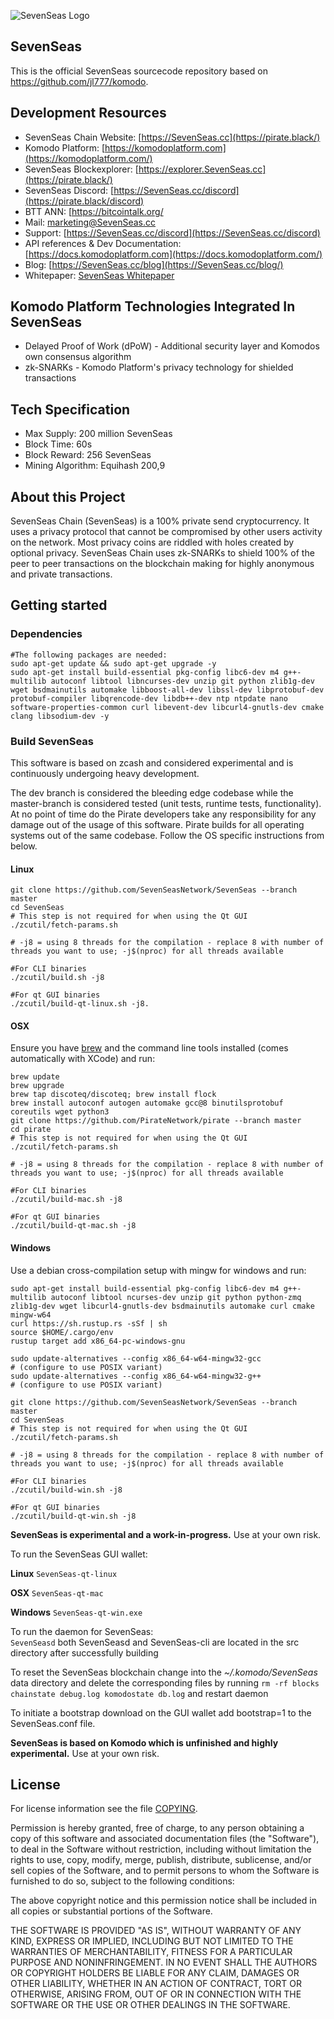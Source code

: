 
![SevenSeas Logo](https://github.com/catslovedogs/SevenSeas/blob/master/SevenSeas%20BANNER-1.png "SevenSeas Logo")


## SevenSeas

This is the official SevenSeas sourcecode repository based on https://github.com/jl777/komodo.

## Development Resources

- SevenSeas Chain Website: [https://SevenSeas.cc](https://pirate.black/)
- Komodo Platform: [https://komodoplatform.com](https://komodoplatform.com/)
- SevenSeas Blockexplorer: [https://explorer.SevenSeas.cc](https://pirate.black/)
- SevenSeas Discord: [https://SevenSeas.cc/discord](https://pirate.black/discord)
- BTT ANN: [https://bitcointalk.org/
- Mail: [marketing@SevenSeas.cc](mailto:marketing@SevenSeas.cc)
- Support: [https://SevenSeas.cc/discord](https://SevenSeas.cc/discord)
- API references & Dev Documentation: [https://docs.komodoplatform.com](https://docs.komodoplatform.com/)
- Blog: [https://SevenSeas.cc/blog](https://SevenSeas.cc/blog/)
- Whitepaper: [SevenSeas Whitepaper](https://SevenSeas.cc/whitepaper)

## Komodo Platform Technologies Integrated In SevenSeas

- Delayed Proof of Work (dPoW) - Additional security layer and Komodos own consensus algorithm  
- zk-SNARKs - Komodo Platform's privacy technology for shielded transactions  


## Tech Specification
- Max Supply: 200 million SevenSeas
- Block Time: 60s
- Block Reward: 256 SevenSeas
- Mining Algorithm: Equihash 200,9

## About this Project
SevenSeas Chain (SevenSeas) is a 100% private send cryptocurrency. It uses a privacy protocol that cannot be compromised by other users activity on the network. Most privacy coins are riddled with holes created by optional privacy. SevenSeas Chain uses zk-SNARKs to shield 100% of the peer to peer transactions on the blockchain making for highly anonymous and private transactions.

## Getting started

### Dependencies

```shell
#The following packages are needed:
sudo apt-get update && sudo apt-get upgrade -y
sudo apt-get install build-essential pkg-config libc6-dev m4 g++-multilib autoconf libtool libncurses-dev unzip git python zlib1g-dev wget bsdmainutils automake libboost-all-dev libssl-dev libprotobuf-dev protobuf-compiler libqrencode-dev libdb++-dev ntp ntpdate nano software-properties-common curl libevent-dev libcurl4-gnutls-dev cmake clang libsodium-dev -y
```

### Build SevenSeas

This software is based on zcash and considered experimental and is continuously undergoing heavy development.

The dev branch is considered the bleeding edge codebase while the master-branch is considered tested (unit tests, runtime tests, functionality). At no point of time do the Pirate developers take any responsibility for any damage out of the usage of this software.
Pirate builds for all operating systems out of the same codebase. Follow the OS specific instructions from below.

#### Linux
```shell
git clone https://github.com/SevenSeasNetwork/SevenSeas --branch master
cd SevenSeas
# This step is not required for when using the Qt GUI
./zcutil/fetch-params.sh

# -j8 = using 8 threads for the compilation - replace 8 with number of threads you want to use; -j$(nproc) for all threads available

#For CLI binaries
./zcutil/build.sh -j8

#For qt GUI binaries
./zcutil/build-qt-linux.sh -j8.
```

#### OSX
Ensure you have [brew](https://brew.sh) and the command line tools installed (comes automatically with XCode) and run:
```shell
brew update
brew upgrade
brew tap discoteq/discoteq; brew install flock
brew install autoconf autogen automake gcc@8 binutilsprotobuf coreutils wget python3
git clone https://github.com/PirateNetwork/pirate --branch master
cd pirate
# This step is not required for when using the Qt GUI
./zcutil/fetch-params.sh

# -j8 = using 8 threads for the compilation - replace 8 with number of threads you want to use; -j$(nproc) for all threads available

#For CLI binaries
./zcutil/build-mac.sh -j8

#For qt GUI binaries
./zcutil/build-qt-mac.sh -j8
```

#### Windows
Use a debian cross-compilation setup with mingw for windows and run:
```shell
sudo apt-get install build-essential pkg-config libc6-dev m4 g++-multilib autoconf libtool ncurses-dev unzip git python python-zmq zlib1g-dev wget libcurl4-gnutls-dev bsdmainutils automake curl cmake mingw-w64
curl https://sh.rustup.rs -sSf | sh
source $HOME/.cargo/env
rustup target add x86_64-pc-windows-gnu

sudo update-alternatives --config x86_64-w64-mingw32-gcc
# (configure to use POSIX variant)
sudo update-alternatives --config x86_64-w64-mingw32-g++
# (configure to use POSIX variant)

git clone https://github.com/SevenSeasNetwork/SevenSeas --branch master
cd SevenSeas
# This step is not required for when using the Qt GUI
./zcutil/fetch-params.sh

# -j8 = using 8 threads for the compilation - replace 8 with number of threads you want to use; -j$(nproc) for all threads available

#For CLI binaries
./zcutil/build-win.sh -j8

#For qt GUI binaries
./zcutil/build-qt-win.sh -j8
```
**SevenSeas is experimental and a work-in-progress.** Use at your own risk.

To run the SevenSeas GUI wallet:

**Linux**
`SevenSeas-qt-linux`

**OSX**
`SevenSeas-qt-mac`

**Windows**
`SevenSeas-qt-win.exe`


To run the daemon for SevenSeas:  
`SevenSeasd`
both SevenSeasd and SevenSeas-cli are located in the src directory after successfully building  

To reset the SevenSeas blockchain change into the *~/.komodo/SevenSeas* data directory and delete the corresponding files by running `rm -rf blocks chainstate debug.log komodostate db.log` and restart daemon

To initiate a bootstrap download on the GUI wallet add bootstrap=1 to the SevenSeas.conf file.


**SevenSeas is based on Komodo which is unfinished and highly experimental.** Use at your own risk.

License
-------
For license information see the file [COPYING](COPYING).


Permission is hereby granted, free of charge, to any person obtaining a copy of this software and associated documentation files (the "Software"), to deal in the Software without restriction, including without limitation the rights to use, copy, modify, merge, publish, distribute, sublicense, and/or sell copies of the Software, and to permit persons to whom the Software is furnished to do so, subject to the following conditions:

The above copyright notice and this permission notice shall be included in all copies or substantial portions of the Software.

THE SOFTWARE IS PROVIDED "AS IS", WITHOUT WARRANTY OF ANY KIND, EXPRESS OR IMPLIED, INCLUDING BUT NOT LIMITED TO THE WARRANTIES OF MERCHANTABILITY, FITNESS FOR A PARTICULAR PURPOSE AND NONINFRINGEMENT. IN NO EVENT SHALL THE AUTHORS OR COPYRIGHT HOLDERS BE LIABLE FOR ANY CLAIM, DAMAGES OR OTHER LIABILITY, WHETHER IN AN ACTION OF CONTRACT, TORT OR OTHERWISE, ARISING FROM, OUT OF OR IN CONNECTION WITH THE SOFTWARE OR THE USE OR OTHER DEALINGS IN THE SOFTWARE.
